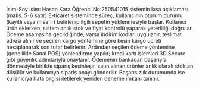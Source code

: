 İsim-Soy isim: Hasan Kara
Öğrenci No:250541015
sistemin kısa açıklaması (maks. 5-6 satır)
E-ticaret sisteminde süreç, kullanıcının oturum durumu (kayıtlı veya misafir) belirlenip ilgili sepetin yüklenmesiyle başlar. Kullanıcı ürün eklerken, sistem anlık stok ve fiyat kontrolü yaparak yeterliliği doğrular. Ödeme aşamasına geçildiğinde, varsa indirim kodları uygulanır, teslimat adresi alınır ve seçilen kargo yöntemine göre kesin kargo ücreti hesaplanarak son tutar belirlenir. Ardından seçilen ödeme yöntemine (genellikle Sanal POS) yönlendirme yapılır; kredi kartı işlemleri 3D Secure gibi güvenlik adımlarıyla onaylanır. Ödemenin bankadan başarıyla dönmesiyle birlikte sipariş kesinleşir, satın alınan ürünler anlık olarak stoktan düşülür ve kullanıcıya sipariş onayı gönderilir. Başarısızlık durumunda ise kullanıcıya hata bilgisi iletilerek yeniden deneme imkanı tanınır.

